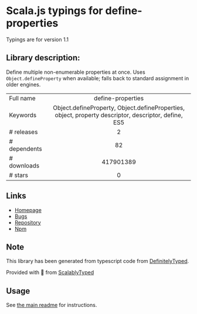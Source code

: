 
# Scala.js typings for define-properties

Typings are for version 1.1

## Library description:
Define multiple non-enumerable properties at once. Uses `Object.defineProperty` when available; falls back to standard assignment in older engines.

|                    |                 |
| ------------------ | :-------------: |
| Full name          | define-properties |
| Keywords           | Object.defineProperty, Object.defineProperties, object, property descriptor, descriptor, define, ES5 |
| # releases         | 2 |
| # dependents       | 82 |
| # downloads        | 417901389 |
| # stars            | 0 |

## Links
- [Homepage](https://github.com/ljharb/define-properties#readme)
- [Bugs](https://github.com/ljharb/define-properties/issues)
- [Repository](https://github.com/ljharb/define-properties)
- [Npm](https://www.npmjs.com/package/define-properties)
    


## Note
This library has been generated from typescript code from [DefinitelyTyped](https://definitelytyped.org).

Provided with :purple_heart: from [ScalablyTyped](https://github.com/oyvindberg/ScalablyTyped)

## Usage
See [the main readme](../../readme.md) for instructions.



